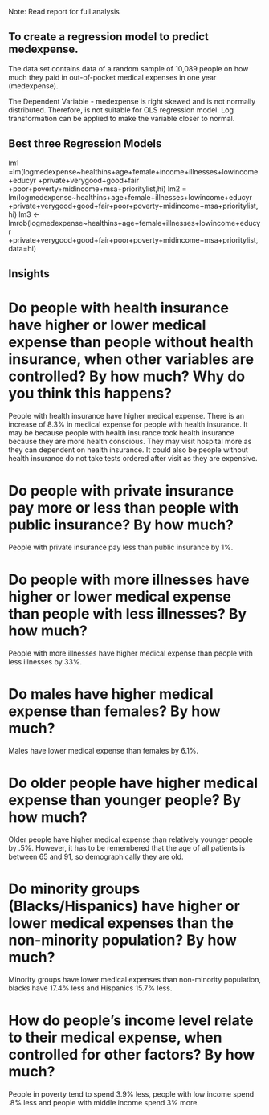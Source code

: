 Note: Read report for full analysis

## To create a regression model to predict medexpense. ##
The data set contains data of a random sample of 10,089 people on how much they paid in out-of-pocket medical expenses in one year (medexpense).

The Dependent Variable - medexpense is right skewed and is not normally distributed. Therefore, is not suitable for OLS regression model. Log transformation can be applied to make the variable closer to normal.

## Best three Regression Models 
lm1 =lm(logmedexpense~healthins+age+female+income+illnesses+lowincome+educyr +private+verygood+good+fair +poor+poverty+midincome+msa+prioritylist,hi)
lm2 = lm(logmedexpense~healthins+age+female+illnesses+lowincome+educyr +private+verygood+good+fair+poor+poverty+midincome+msa+prioritylist,hi)
lm3 <- lmrob(logmedexpense~healthins+age+female+illnesses+lowincome+educyr +private+verygood+good+fair+poor+poverty+midincome+msa+prioritylist, data=hi)

## Insights ##
# Do people with health insurance have higher or lower medical expense than people without health insurance, when other variables are controlled? By how much? Why do you think this happens?
People with health insurance have higher medical expense. There is an increase of 8.3% in medical expense for people with health insurance. It may be because people with health insurance took health insurance because they are more health conscious. They may visit hospital more as they can dependent on health insurance. It could also be people without health insurance do not take tests ordered after visit as they are expensive.
# Do people with private insurance pay more or less than people with public insurance? By how much?
People with private insurance pay less than public insurance by 1%.
# Do people with more illnesses have higher or lower medical expense than people with less illnesses? By how much?
People with more illnesses have higher medical expense than people with less illnesses by 33%.
# Do males have higher medical expense than females? By how much?
Males have lower medical expense than females by 6.1%.
# Do older people have higher medical expense than younger people? By how much?
Older people have higher medical expense than relatively younger people by .5%. However, it has to be remembered that the age of all patients is between 65 and 91, so demographically they are old.
# Do minority groups (Blacks/Hispanics) have higher or lower medical expenses than the non-minority population? By how much?
Minority groups have lower medical expenses than non-minority population, blacks have 17.4% less and Hispanics 15.7% less.
# How do people’s income level relate to their medical expense, when controlled for other factors? By how much?
People in poverty tend to spend 3.9% less, people with low income spend .8% less and people with middle income spend 3% more.




